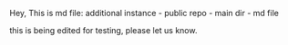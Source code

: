 Hey, 
This is md file: additional instance - public repo - main dir - md file



this is being edited for testing, please let us know.
